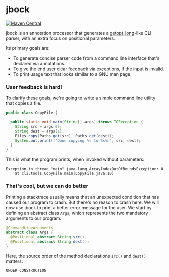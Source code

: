 # jbock

[![Maven Central](https://maven-badges.herokuapp.com/maven-central/com.github.h908714124/jbock/badge.svg)](https://maven-badges.herokuapp.com/maven-central/com.github.h908714124/jbock)

jbock is an annotation processor that generates a 
[getopt_long](https://www.gnu.org/software/libc/manual/html_node/Getopt.html)-like
CLI parser, with an extra focus on positional parameters.

Its primary goals are:
 
* To generate concise parser code from a command line interface that's declared via annotations.
* To give the end user clear feedback via exceptions, if the input is invalid.
* To print usage text that looks similar to a GNU man page.

### User feedback is hard!

To clarify these goals, we're going to write a simple command line utility that copies a file.

````java
public class CopyFile {

  public static void main(String[] args) throws IOException {
    String src = args[0];
    String dest = args[1];
    Files.copy(Paths.get(src), Paths.get(dest));
    System.out.printf("Done copying %s to %s%n", src, dest);
  }
}
````

This is what the program prints, when invoked without parameters:

<pre><code>Exception in thread "main" java.lang.ArrayIndexOutOfBoundsException: 0
    at cli.tools.CopyFile.main(CopyFile.java:10)
</code></pre>

### That's cool, but we can do better

Printing a stacktrace usually means that an unexpected condition that has caused our program to crash.
But there's no reason to crash here.
We will now use jbock to print a better error message for the user.
We start by defining an abstract class `Args`,
which represents the two mandatory arguments to our program:

````java
@CommandLineArguments
abstract class Args {
  @Positional abstract String src();
  @Positional abstract String dest();
}
````

Here, the source order of the method declarations `src()` and `dest()` matters.

<pre><code>UNDER CONSTRUCTION</code></pre>
